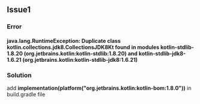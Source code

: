 ## Issue1
### Error
#### java.lang.RuntimeException: Duplicate class kotlin.collections.jdk8.CollectionsJDK8Kt found in modules kotlin-stdlib-1.8.20 (org.jetbrains.kotlin:kotlin-stdlib:1.8.20) and kotlin-stdlib-jdk8-1.6.21 (org.jetbrains.kotlin:kotlin-stdlib-jdk8:1.6.21)
### Solution
add <b>implementation(platform("org.jetbrains.kotlin:kotlin-bom:1.8.0"))</b> in build.gradle file
